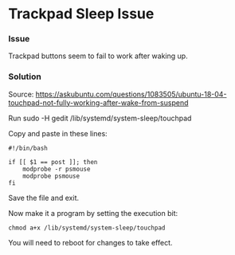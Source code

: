 # Trackpad Sleep Issue

### Issue

Trackpad buttons seem to fail to work after waking up.

### Solution

Source: 
https://askubuntu.com/questions/1083505/ubuntu-18-04-touchpad-not-fully-working-after-wake-from-suspend

Run sudo -H gedit /lib/systemd/system-sleep/touchpad

Copy and paste in these lines:
~~~
#!/bin/bash

if [[ $1 == post ]]; then
    modprobe -r psmouse
    modprobe psmouse
fi
~~~

Save the file and exit.

Now make it a program by setting the execution bit:

~~~
chmod a+x /lib/systemd/system-sleep/touchpad
~~~

You will need to reboot for changes to take effect.
